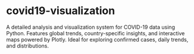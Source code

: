 # covid19-visualization
A detailed analysis and visualization system for COVID-19 data using Python. Features global trends, country-specific insights, and interactive maps powered by Plotly. Ideal for exploring confirmed cases, daily trends, and distributions.
